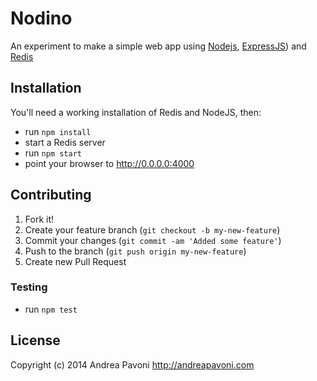 # Nodino

An experiment to make a simple web app using [Nodejs](http://nodejs.org), [ExpressJS](http://expressjs.com)) and [Redis](http://redis.io)

## Installation

You'll need a working installation of Redis and NodeJS, then:

* run `npm install`
* start a Redis server
* run `npm start`
* point your browser to http://0.0.0.0:4000

## Contributing

1. Fork it!
2. Create your feature branch (`git checkout -b my-new-feature`)
3. Commit your changes (`git commit -am 'Added some feature'`)
4. Push to the branch (`git push origin my-new-feature`)
5. Create new Pull Request

### Testing

* run `npm test`

## License

Copyright (c) 2014 Andrea Pavoni http://andreapavoni.com
